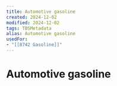 ```yaml
---
title: Automotive gasoline
created: 2024-12-02
modified: 2024-12-02
tags: TBSMetadata
alias: Automotive gasoline
usedFor:
- "[[8742 Gasoline]]"
---
```

# Automotive gasoline
